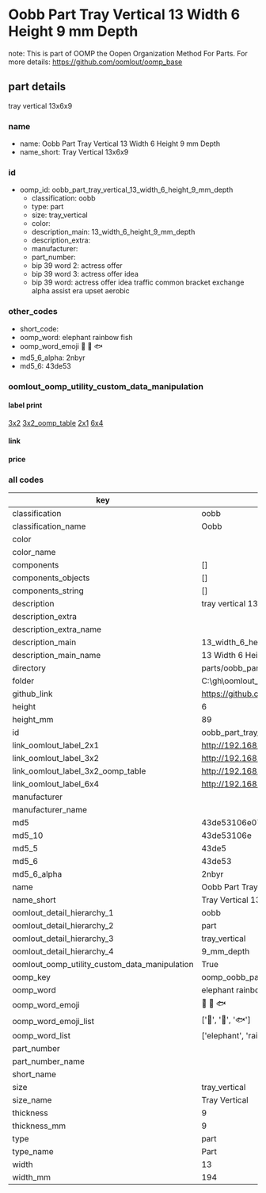 # Oobb Part Tray Vertical 13 Width 6 Height 9 mm Depth  

note: This is part of OOMP the Oopen Organization Method For Parts. For more details: https://github.com/oomlout/oomp_base

##  part details
  



tray vertical 13x6x9



### name
* name: Oobb Part Tray Vertical 13 Width 6 Height 9 mm Depth
* name_short: Tray Vertical 13x6x9 
### id
* oomp_id: oobb_part_tray_vertical_13_width_6_height_9_mm_depth
  * classification: oobb
  * type: part
  * size: tray_vertical
  * color: 
  * description_main: 13_width_6_height_9_mm_depth
  * description_extra: 
  * manufacturer: 
  * part_number: 
  * bip 39 word 2: actress offer
  * bip 39 word 3: actress offer idea
  * bip 39 word: actress offer idea traffic common bracket exchange alpha assist era upset aerobic

### other_codes
* short_code: 
* oomp_word: elephant rainbow fish
* oomp_word_emoji :elephant: :rainbow: :fish:
* md5_6_alpha: 2nbyr
* md5_6: 43de53






### oomlout_oomp_utility_custom_data_manipulation
#### label print
[3x2](http://192.168.1.245:1112/?label=oomp%202nbyr)
[3x2_oomp_table](http://192.168.1.108:1112/?label=oomp%202nbyr)
[2x1](http://192.168.1.242:1112/?label=oomp%202nbyr)
[6x4](http://192.168.1.55:1112/?label=oomp%202nbyr)    

#### link

                              

#### price







### all codes 
| key | value |  
| --- | --- |  
| classification | oobb |  
| classification_name | Oobb |  
| color |  |  
| color_name |  |  
| components | [] |  
| components_objects | [] |  
| components_string | [] |  
| description | tray vertical 13x6x9 |  
| description_extra |  |  
| description_extra_name |  |  
| description_main | 13_width_6_height_9_mm_depth |  
| description_main_name | 13 Width 6 Height 9 mm Depth |  
| directory | parts/oobb_part_tray_vertical_13_width_6_height_9_mm_depth |  
| folder | C:\gh\oomlout_oobb_version_4_generated_parts\parts\oobb_part_tray_vertical_13_width_6_height_9_mm_depth |  
| github_link | https://github.com/oomlout/oomlout_oomp_part_src/tree/main/parts/oobb_part_tray_vertical_13_width_6_height_9_mm_depth |  
| height | 6 |  
| height_mm | 89 |  
| id | oobb_part_tray_vertical_13_width_6_height_9_mm_depth |  
| link_oomlout_label_2x1 | http://192.168.1.242:1112/?label=oomp%202nbyr |  
| link_oomlout_label_3x2 | http://192.168.1.245:1112/?label=oomp%202nbyr |  
| link_oomlout_label_3x2_oomp_table | http://192.168.1.108:1112/?label=oomp%202nbyr |  
| link_oomlout_label_6x4 | http://192.168.1.55:1112/?label=oomp%202nbyr |  
| manufacturer |  |  
| manufacturer_name |  |  
| md5 | 43de53106e0709d46b173e6ce0e65816 |  
| md5_10 | 43de53106e |  
| md5_5 | 43de5 |  
| md5_6 | 43de53 |  
| md5_6_alpha | 2nbyr |  
| name | Oobb Part Tray Vertical 13 Width 6 Height 9 mm Depth |  
| name_short | Tray Vertical 13x6x9  |  
| oomlout_detail_hierarchy_1 | oobb |  
| oomlout_detail_hierarchy_2 | part |  
| oomlout_detail_hierarchy_3 | tray_vertical |  
| oomlout_detail_hierarchy_4 | 9_mm_depth |  
| oomlout_oomp_utility_custom_data_manipulation | True |  
| oomp_key | oomp_oobb_part_tray_vertical_13_width_6_height_9_mm_depth |  
| oomp_word | elephant rainbow fish |  
| oomp_word_emoji | :elephant: :rainbow: :fish: |  
| oomp_word_emoji_list | [':elephant:', ':rainbow:', ':fish:'] |  
| oomp_word_list | ['elephant', 'rainbow', 'fish'] |  
| part_number |  |  
| part_number_name |  |  
| short_name |  |  
| size | tray_vertical |  
| size_name | Tray Vertical |  
| thickness | 9 |  
| thickness_mm | 9 |  
| type | part |  
| type_name | Part |  
| width | 13 |  
| width_mm | 194 |  
